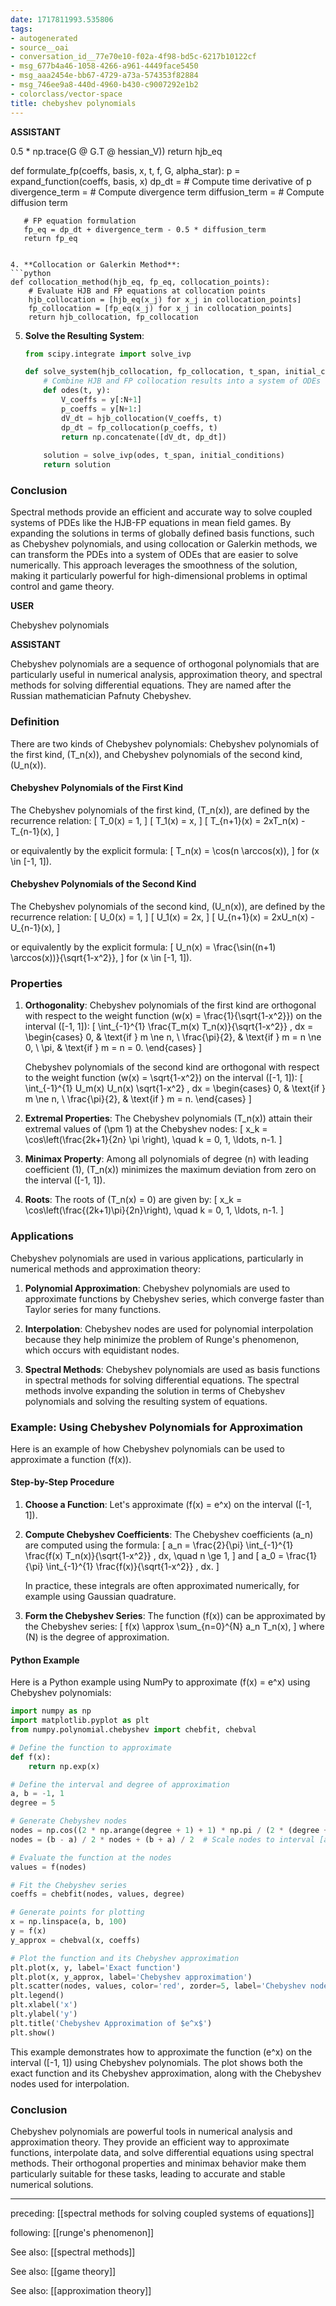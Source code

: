 ```yaml
---
date: 1717811993.535806
tags:
- autogenerated
- source__oai
- conversation_id__77e70e10-f02a-4f98-bd5c-6217b10122cf
- msg_677b4a46-1058-4266-a961-4449face5450
- msg_aaa2454e-bb67-4729-a73a-574353f82884
- msg_746ee9a8-440d-4960-b430-c9007292e1b2
- colorclass/vector-space
title: chebyshev polynomials
---
```


**ASSISTANT**

0.5 * np.trace(G @ G.T @ hessian_V))
       return hjb_eq
   
   def formulate_fp(coeffs, basis, x, t, f, G, alpha_star):
       p = expand_function(coeffs, basis, x)
       dp_dt = # Compute time derivative of p
       divergence_term = # Compute divergence term
       diffusion_term = # Compute diffusion term
       
       # FP equation formulation
       fp_eq = dp_dt + divergence_term - 0.5 * diffusion_term
       return fp_eq
   ```

4. **Collocation or Galerkin Method**:
   ```python
   def collocation_method(hjb_eq, fp_eq, collocation_points):
       # Evaluate HJB and FP equations at collocation points
       hjb_collocation = [hjb_eq(x_j) for x_j in collocation_points]
       fp_collocation = [fp_eq(x_j) for x_j in collocation_points]
       return hjb_collocation, fp_collocation
   ```

5. **Solve the Resulting System**:
   ```python
   from scipy.integrate import solve_ivp
   
   def solve_system(hjb_collocation, fp_collocation, t_span, initial_conditions):
       # Combine HJB and FP collocation results into a system of ODEs
       def odes(t, y):
           V_coeffs = y[:N+1]
           p_coeffs = y[N+1:]
           dV_dt = hjb_collocation(V_coeffs, t)
           dp_dt = fp_collocation(p_coeffs, t)
           return np.concatenate([dV_dt, dp_dt])
       
       solution = solve_ivp(odes, t_span, initial_conditions)
       return solution
   ```

### Conclusion

Spectral methods provide an efficient and accurate way to solve coupled systems of PDEs like the HJB-FP equations in mean field games. By expanding the solutions in terms of globally defined basis functions, such as Chebyshev polynomials, and using collocation or Galerkin methods, we can transform the PDEs into a system of ODEs that are easier to solve numerically. This approach leverages the smoothness of the solution, making it particularly powerful for high-dimensional problems in optimal control and game theory.


**USER**

Chebyshev polynomials


**ASSISTANT**

Chebyshev polynomials are a sequence of orthogonal polynomials that are particularly useful in numerical analysis, approximation theory, and spectral methods for solving differential equations. They are named after the Russian mathematician Pafnuty Chebyshev.

### Definition

There are two kinds of Chebyshev polynomials: Chebyshev polynomials of the first kind, \(T_n(x)\), and Chebyshev polynomials of the second kind, \(U_n(x)\).

#### Chebyshev Polynomials of the First Kind

The Chebyshev polynomials of the first kind, \(T_n(x)\), are defined by the recurrence relation:
\[ T_0(x) = 1, \]
\[ T_1(x) = x, \]
\[ T_{n+1}(x) = 2xT_n(x) - T_{n-1}(x), \]

or equivalently by the explicit formula:
\[ T_n(x) = \cos(n \arccos(x)), \]
for \(x \in [-1, 1]\).

#### Chebyshev Polynomials of the Second Kind

The Chebyshev polynomials of the second kind, \(U_n(x)\), are defined by the recurrence relation:
\[ U_0(x) = 1, \]
\[ U_1(x) = 2x, \]
\[ U_{n+1}(x) = 2xU_n(x) - U_{n-1}(x), \]

or equivalently by the explicit formula:
\[ U_n(x) = \frac{\sin((n+1) \arccos(x))}{\sqrt{1-x^2}}, \]
for \(x \in [-1, 1]\).

### Properties

1. **Orthogonality**:
   Chebyshev polynomials of the first kind are orthogonal with respect to the weight function \(w(x) = \frac{1}{\sqrt{1-x^2}}\) on the interval \([-1, 1]\):
   \[
   \int_{-1}^{1} \frac{T_m(x) T_n(x)}{\sqrt{1-x^2}} \, dx = \begin{cases}
   0, & \text{if } m \ne n, \\
   \frac{\pi}{2}, & \text{if } m = n \ne 0, \\
   \pi, & \text{if } m = n = 0.
   \end{cases}
   \]

   Chebyshev polynomials of the second kind are orthogonal with respect to the weight function \(w(x) = \sqrt{1-x^2}\) on the interval \([-1, 1]\):
   \[
   \int_{-1}^{1} U_m(x) U_n(x) \sqrt{1-x^2} \, dx = \begin{cases}
   0, & \text{if } m \ne n, \\
   \frac{\pi}{2}, & \text{if } m = n.
   \end{cases}
   \]

2. **Extremal Properties**:
   The Chebyshev polynomials \(T_n(x)\) attain their extremal values of \(\pm 1\) at the Chebyshev nodes:
   \[
   x_k = \cos\left(\frac{2k+1}{2n} \pi \right), \quad k = 0, 1, \ldots, n-1.
   \]

3. **Minimax Property**:
   Among all polynomials of degree \(n\) with leading coefficient \(1\), \(T_n(x)\) minimizes the maximum deviation from zero on the interval \([-1, 1]\).

4. **Roots**:
   The roots of \(T_n(x) = 0\) are given by:
   \[
   x_k = \cos\left(\frac{(2k+1)\pi}{2n}\right), \quad k = 0, 1, \ldots, n-1.
   \]

### Applications

Chebyshev polynomials are used in various applications, particularly in numerical methods and approximation theory:

1. **Polynomial Approximation**:
   Chebyshev polynomials are used to approximate functions by Chebyshev series, which converge faster than Taylor series for many functions.

2. **Interpolation**:
   Chebyshev nodes are used for polynomial interpolation because they help minimize the problem of Runge's phenomenon, which occurs with equidistant nodes.

3. **Spectral Methods**:
   Chebyshev polynomials are used as basis functions in spectral methods for solving differential equations. The spectral methods involve expanding the solution in terms of Chebyshev polynomials and solving the resulting system of equations.

### Example: Using Chebyshev Polynomials for Approximation

Here is an example of how Chebyshev polynomials can be used to approximate a function \(f(x)\).

#### Step-by-Step Procedure

1. **Choose a Function**:
   Let's approximate \(f(x) = e^x\) on the interval \([-1, 1]\).

2. **Compute Chebyshev Coefficients**:
   The Chebyshev coefficients \(a_n\) are computed using the formula:
   \[
   a_n = \frac{2}{\pi} \int_{-1}^{1} \frac{f(x) T_n(x)}{\sqrt{1-x^2}} \, dx, \quad n \ge 1,
   \]
   and
   \[
   a_0 = \frac{1}{\pi} \int_{-1}^{1} \frac{f(x)}{\sqrt{1-x^2}} \, dx.
   \]

   In practice, these integrals are often approximated numerically, for example using Gaussian quadrature.

3. **Form the Chebyshev Series**:
   The function \(f(x)\) can be approximated by the Chebyshev series:
   \[
   f(x) \approx \sum_{n=0}^{N} a_n T_n(x),
   \]
   where \(N\) is the degree of approximation.

#### Python Example

Here is a Python example using NumPy to approximate \(f(x) = e^x\) using Chebyshev polynomials:

```python
import numpy as np
import matplotlib.pyplot as plt
from numpy.polynomial.chebyshev import chebfit, chebval

# Define the function to approximate
def f(x):
    return np.exp(x)

# Define the interval and degree of approximation
a, b = -1, 1
degree = 5

# Generate Chebyshev nodes
nodes = np.cos((2 * np.arange(degree + 1) + 1) * np.pi / (2 * (degree + 1)))
nodes = (b - a) / 2 * nodes + (b + a) / 2  # Scale nodes to interval [a, b]

# Evaluate the function at the nodes
values = f(nodes)

# Fit the Chebyshev series
coeffs = chebfit(nodes, values, degree)

# Generate points for plotting
x = np.linspace(a, b, 100)
y = f(x)
y_approx = chebval(x, coeffs)

# Plot the function and its Chebyshev approximation
plt.plot(x, y, label='Exact function')
plt.plot(x, y_approx, label='Chebyshev approximation')
plt.scatter(nodes, values, color='red', zorder=5, label='Chebyshev nodes')
plt.legend()
plt.xlabel('x')
plt.ylabel('y')
plt.title('Chebyshev Approximation of $e^x$')
plt.show()
```

This example demonstrates how to approximate the function \(e^x\) on the interval \([-1, 1]\) using Chebyshev polynomials. The plot shows both the exact function and its Chebyshev approximation, along with the Chebyshev nodes used for interpolation.

### Conclusion

Chebyshev polynomials are powerful tools in numerical analysis and approximation theory. They provide an efficient way to approximate functions, interpolate data, and solve differential equations using spectral methods. Their orthogonal properties and minimax behavior make them particularly suitable for these tasks, leading to accurate and stable numerical solutions.


---

preceding: [[spectral methods for solving coupled systems of equations]]  


following: [[runge's phenomenon]]

See also: [[spectral methods]]


See also: [[game theory]]


See also: [[approximation theory]]